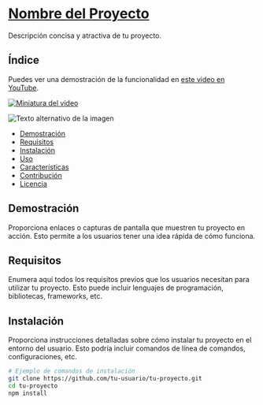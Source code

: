# [Nombre del Proyecto](a)

Descripción concisa y atractiva de tu proyecto.

## Índice
Puedes ver una demostración de la funcionalidad en [este video en YouTube](https://www.youtube.com/embed/odpa6lSRn08?si=5fVwCzQSj0uZmus1).


[![Miniatura del video](https://i.pinimg.com/564x/53/9b/11/539b11ba95633abfddb798150bd8ec1b.jpg)](https://github.com/1RubiUwU1/pegasus.tk/raw/main/img/chat/videos/canto.mp4)

![Texto alternativo de la imagen](https://i.pinimg.com/564x/53/9b/11/539b11ba95633abfddb798150bd8ec1b.jpg)
- [Demostración](#demostración)
- [Requisitos](#requisitos)
- [Instalación](#instalación)
- [Uso](#uso)
- [Características](#características)
- [Contribución](#contribución)
- [Licencia](#licencia)

## Demostración

Proporciona enlaces o capturas de pantalla que muestren tu proyecto en acción. Esto permite a los usuarios tener una idea rápida de cómo funciona.

## Requisitos

Enumera aquí todos los requisitos previos que los usuarios necesitan para utilizar tu proyecto. Esto puede incluir lenguajes de programación, bibliotecas, frameworks, etc.

## Instalación

Proporciona instrucciones detalladas sobre cómo instalar tu proyecto en el entorno del usuario. Esto podría incluir comandos de línea de comandos, configuraciones, etc.

```bash
# Ejemplo de comandos de instalación
git clone https://github.com/tu-usuario/tu-proyecto.git
cd tu-proyecto
npm install
